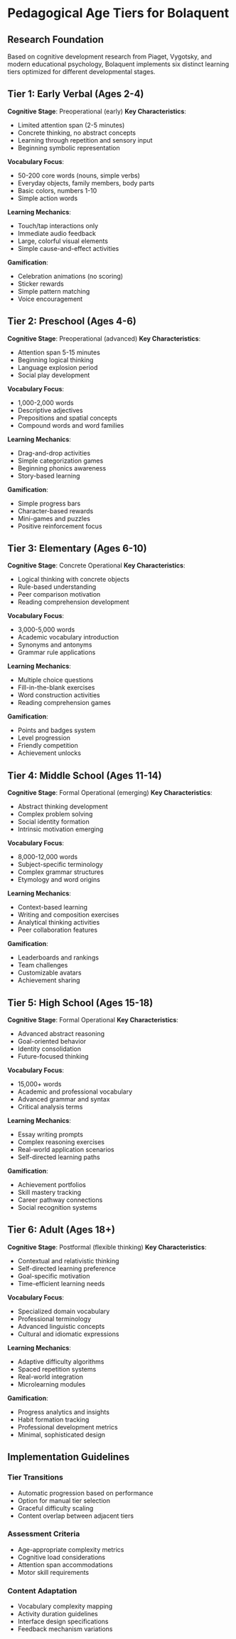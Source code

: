 # Pedagogical Age Tiers for Bolaquent

## Research Foundation

Based on cognitive development research from Piaget, Vygotsky, and modern educational psychology, Bolaquent implements six distinct learning tiers optimized for different developmental stages.

## Tier 1: Early Verbal (Ages 2-4)
**Cognitive Stage**: Preoperational (early)
**Key Characteristics**:
- Limited attention span (2-5 minutes)
- Concrete thinking, no abstract concepts
- Learning through repetition and sensory input
- Beginning symbolic representation

**Vocabulary Focus**:
- 50-200 core words (nouns, simple verbs)
- Everyday objects, family members, body parts
- Basic colors, numbers 1-10
- Simple action words

**Learning Mechanics**:
- Touch/tap interactions only
- Immediate audio feedback
- Large, colorful visual elements
- Simple cause-and-effect activities

**Gamification**:
- Celebration animations (no scoring)
- Sticker rewards
- Simple pattern matching
- Voice encouragement

## Tier 2: Preschool (Ages 4-6)
**Cognitive Stage**: Preoperational (advanced)
**Key Characteristics**:
- Attention span 5-15 minutes
- Beginning logical thinking
- Language explosion period
- Social play development

**Vocabulary Focus**:
- 1,000-2,000 words
- Descriptive adjectives
- Prepositions and spatial concepts
- Compound words and word families

**Learning Mechanics**:
- Drag-and-drop activities
- Simple categorization games
- Beginning phonics awareness
- Story-based learning

**Gamification**:
- Simple progress bars
- Character-based rewards
- Mini-games and puzzles
- Positive reinforcement focus

## Tier 3: Elementary (Ages 6-10)
**Cognitive Stage**: Concrete Operational
**Key Characteristics**:
- Logical thinking with concrete objects
- Rule-based understanding
- Peer comparison motivation
- Reading comprehension development

**Vocabulary Focus**:
- 3,000-5,000 words
- Academic vocabulary introduction
- Synonyms and antonyms
- Grammar rule applications

**Learning Mechanics**:
- Multiple choice questions
- Fill-in-the-blank exercises
- Word construction activities
- Reading comprehension games

**Gamification**:
- Points and badges system
- Level progression
- Friendly competition
- Achievement unlocks

## Tier 4: Middle School (Ages 11-14)
**Cognitive Stage**: Formal Operational (emerging)
**Key Characteristics**:
- Abstract thinking development
- Complex problem solving
- Social identity formation
- Intrinsic motivation emerging

**Vocabulary Focus**:
- 8,000-12,000 words
- Subject-specific terminology
- Complex grammar structures
- Etymology and word origins

**Learning Mechanics**:
- Context-based learning
- Writing and composition exercises
- Analytical thinking activities
- Peer collaboration features

**Gamification**:
- Leaderboards and rankings
- Team challenges
- Customizable avatars
- Achievement sharing

## Tier 5: High School (Ages 15-18)
**Cognitive Stage**: Formal Operational
**Key Characteristics**:
- Advanced abstract reasoning
- Goal-oriented behavior
- Identity consolidation
- Future-focused thinking

**Vocabulary Focus**:
- 15,000+ words
- Academic and professional vocabulary
- Advanced grammar and syntax
- Critical analysis terms

**Learning Mechanics**:
- Essay writing prompts
- Complex reasoning exercises
- Real-world application scenarios
- Self-directed learning paths

**Gamification**:
- Achievement portfolios
- Skill mastery tracking
- Career pathway connections
- Social recognition systems

## Tier 6: Adult (Ages 18+)
**Cognitive Stage**: Postformal (flexible thinking)
**Key Characteristics**:
- Contextual and relativistic thinking
- Self-directed learning preference
- Goal-specific motivation
- Time-efficient learning needs

**Vocabulary Focus**:
- Specialized domain vocabulary
- Professional terminology
- Advanced linguistic concepts
- Cultural and idiomatic expressions

**Learning Mechanics**:
- Adaptive difficulty algorithms
- Spaced repetition systems
- Real-world integration
- Microlearning modules

**Gamification**:
- Progress analytics and insights
- Habit formation tracking
- Professional development metrics
- Minimal, sophisticated design

## Implementation Guidelines

### Tier Transitions
- Automatic progression based on performance
- Option for manual tier selection
- Graceful difficulty scaling
- Content overlap between adjacent tiers

### Assessment Criteria
- Age-appropriate complexity metrics
- Cognitive load considerations
- Attention span accommodations
- Motor skill requirements

### Content Adaptation
- Vocabulary complexity mapping
- Activity duration guidelines
- Interface design specifications
- Feedback mechanism variations